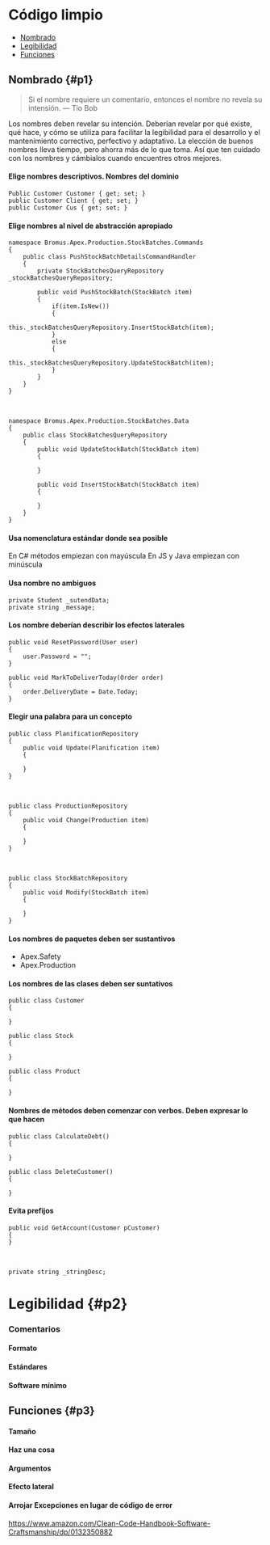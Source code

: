 # Código limpio

- [Nombrado](#p1)
- [Legibilidad](#p2)
- [Funciones](#p3)

## Nombrado {#p1}

> Si el nombre requiere un comentario, entonces el nombre no revela su intensión.  — Tio Bob

Los nombres deben revelar su intención. Deberían revelar por qué existe, qué hace, y cómo se utiliza para facilitar la legibilidad para el desarrollo y el mantenimiento correctivo, perfectivo y adaptativo.
La elección de buenos nombres lleva tiempo, pero ahorra más de lo que toma. Así que ten cuidado con los nombres y cámbialos cuando encuentres otros mejores.

#### Elige nombres descriptivos. Nombres del dominio

    Public Customer Customer { get; set; }
    public Customer Client { get; set; }
    public Customer Cus { get; set; }

#### Elige nombres al nivel de abstracción apropiado

    namespace Bromus.Apex.Production.StockBatches.Commands
    {
        public class PushStockBatchDetailsCommandHandler
        {
            private StockBatchesQueryRepository _stockBatchesQueryRepository;
            
            public void PushStockBatch(StockBatch item)
            {
                if(item.IsNew())
                {
                    this._stockBatchesQueryRepository.InsertStockBatch(item);
                }
                else
                {
                    this._stockBatchesQueryRepository.UpdateStockBatch(item);
                }
            }
        }
    }
    
<br>

    namespace Bromus.Apex.Production.StockBatches.Data
    {
        public class StockBatchesQueryRepository
        {
            public void UpdateStockBatch(StockBatch item)
            {

            }

            public void InsertStockBatch(StockBatch item)
            {

            }
        }
    }

#### Usa nomenclatura estándar donde sea posible
En C# métodos empiezan con mayúscula
En JS y Java empiezan con minúscula

#### Usa nombre no ambiguos

    private Student _sutendData;
    private string _message;

#### Los nombre deberían describir los efectos laterales

    public void ResetPassword(User user)
    {
        user.Password = "";
    }

    public void MarkToDeliverToday(Order order)
    {
        order.DeliveryDate = Date.Today;
    }

#### Elegir una palabra para un concepto

    public class PlanificationRepository
    {
        public void Update(Planification item)
        {

        }
    }

<br>

    public class ProductionRepository
    {
        public void Change(Production item)
        {

        }
    }

<br>

    public class StockBatchRepository
    {
        public void Modify(StockBatch item)
        {

        }
    }

#### Los nombres de paquetes deben ser sustantivos
- Apex.Safety
- Apex.Production

#### Los nombres de las clases deben ser suntativos

    public class Customer
    {

    }

    public class Stock
    {

    }   
    
    public class Product
    {

    }

#### Nombres de métodos deben comenzar con verbos. Deben expresar lo que hacen

    public class CalculateDebt()
    {

    }

    public class DeleteCustomer()
    {

    }


#### Evita prefijos

    public void GetAccount(Customer pCustomer)
    {
    }

<br>

    private string _stringDesc;
    

#
# Legibilidad {#p2}

### Comentarios
#### Formato
#### Estándares
#### Software mínimo


## Funciones {#p3}

#### Tamaño
#### Haz una cosa
#### Argumentos
#### Efecto lateral
#### Arrojar Excepciones en lugar de código de error


https://www.amazon.com/Clean-Code-Handbook-Software-Craftsmanship/dp/0132350882